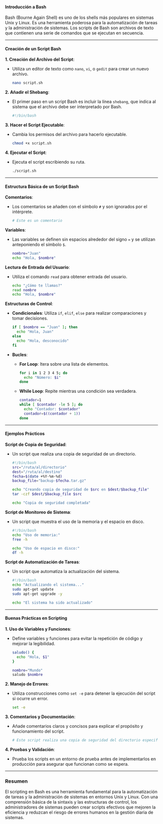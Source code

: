 
#### Introducción a Bash

Bash (Bourne Again Shell) es uno de los shells más populares en sistemas Unix y Linux. Es una herramienta poderosa para la automatización de tareas y la administración de sistemas. Los scripts de Bash son archivos de texto que contienen una serie de comandos que se ejecutan en secuencia.

---

#### Creación de un Script Bash

**1. Creación del Archivo del Script**:
- Utiliza un editor de texto como `nano`, `vi`, o `gedit` para crear un nuevo archivo.
  ```bash
  nano script.sh
  ```

**2. Añadir el Shebang**:
- El primer paso en un script Bash es incluir la línea `shebang`, que indica al sistema que el archivo debe ser interpretado por Bash.
  ```bash
  #!/bin/bash
  ```

**3. Hacer el Script Ejecutable**:
- Cambia los permisos del archivo para hacerlo ejecutable.
  ```bash
  chmod +x script.sh
  ```

**4. Ejecutar el Script**:
- Ejecuta el script escribiendo su ruta.
  ```bash
  ./script.sh
  ```

---

#### Estructura Básica de un Script Bash

**Comentarios**:
- Los comentarios se añaden con el símbolo `#` y son ignorados por el intérprete.
  ```bash
  # Este es un comentario
  ```

**Variables**:
- Las variables se definen sin espacios alrededor del signo `=` y se utilizan anteponiendo el símbolo `$`.
  ```bash
  nombre="Juan"
  echo "Hola, $nombre"
  ```

**Lectura de Entrada del Usuario**:
- Utiliza el comando `read` para obtener entrada del usuario.
  ```bash
  echo "¿Cómo te llamas?"
  read nombre
  echo "Hola, $nombre"
  ```

**Estructuras de Control**:
- **Condicionales**: Utiliza `if`, `elif`, `else` para realizar comparaciones y tomar decisiones.
  ```bash
  if [ $nombre == "Juan" ]; then
    echo "Hola, Juan"
  else
    echo "Hola, desconocido"
  fi
  ```

- **Bucles**:
  - **For Loop**: Itera sobre una lista de elementos.
    ```bash
    for i in 1 2 3 4 5; do
      echo "Número: $i"
    done
    ```

  - **While Loop**: Repite mientras una condición sea verdadera.
    ```bash
    contador=1
    while [ $contador -le 5 ]; do
      echo "Contador: $contador"
      contador=$((contador + 1))
    done
    ```

---

#### Ejemplos Prácticos

**Script de Copia de Seguridad**:
- Un script que realiza una copia de seguridad de un directorio.
  ```bash
  #!/bin/bash
  src="/ruta/al/directorio"
  dest="/ruta/al/destino"
  fecha=$(date +%Y-%m-%d)
  backup_file="backup-$fecha.tar.gz"

  echo "Creando copia de seguridad de $src en $dest/$backup_file"
  tar -czf $dest/$backup_file $src

  echo "Copia de seguridad completada"
  ```

**Script de Monitoreo de Sistema**:
- Un script que muestra el uso de la memoria y el espacio en disco.
  ```bash
  #!/bin/bash
  echo "Uso de memoria:"
  free -h

  echo "Uso de espacio en disco:"
  df -h
  ```

**Script de Automatización de Tareas**:
- Un script que automatiza la actualización del sistema.
  ```bash
  #!/bin/bash
  echo "Actualizando el sistema..."
  sudo apt-get update
  sudo apt-get upgrade -y

  echo "El sistema ha sido actualizado"
  ```

---

#### Buenas Prácticas en Scripting

**1. Uso de Variables y Funciones**:
- Define variables y funciones para evitar la repetición de código y mejorar la legibilidad.
  ```bash
  saludo() {
    echo "Hola, $1"
  }

  nombre="Mundo"
  saludo $nombre
  ```

**2. Manejo de Errores**:
- Utiliza construcciones como `set -e` para detener la ejecución del script si ocurre un error.
  ```bash
  set -e
  ```

**3. Comentarios y Documentación**:
- Añade comentarios claros y concisos para explicar el propósito y funcionamiento del script.
  ```bash
  # Este script realiza una copia de seguridad del directorio especificado
  ```

**4. Pruebas y Validación**:
- Prueba los scripts en un entorno de prueba antes de implementarlos en producción para asegurar que funcionan como se espera.

---

### Resumen

El scripting en Bash es una herramienta fundamental para la automatización de tareas y la administración de sistemas en entornos Unix y Linux. Con una comprensión básica de la sintaxis y las estructuras de control, los administradores de sistemas pueden crear scripts efectivos que mejoren la eficiencia y reduzcan el riesgo de errores humanos en la gestión diaria de sistemas.
